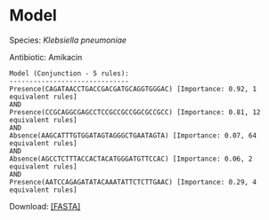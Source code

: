 
# Model

Species: *Klebsiella pneumoniae*

Antibiotic: Amikacin

```
Model (Conjunction - 5 rules):
------------------------------
Presence(CAGATAACCTGACCGACGATGCAGGTGGGAC) [Importance: 0.92, 1 equivalent rules]
AND
Presence(CCGCAGGCGAGCCTCCGCCGCCGGCGCCGCC) [Importance: 0.81, 12 equivalent rules]
AND
Absence(AAGCATTTGTGGATAGTAGGGCTGAATAGTA) [Importance: 0.07, 64 equivalent rules]
AND
Absence(AGCCTCTTTACCACTACATGGGATGTTCCAC) [Importance: 0.06, 2 equivalent rules]
AND
Presence(AATCCAGAGATATACAAATATTCTCTTGAAC) [Importance: 0.29, 4 equivalent rules]

```

Download: [[FASTA]](./model.fasta)

